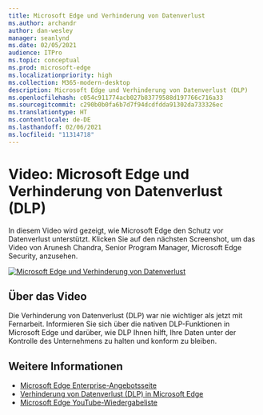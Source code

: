 ```yaml
---
title: Microsoft Edge und Verhinderung von Datenverlust
ms.author: archandr
author: dan-wesley
manager: seanlynd
ms.date: 02/05/2021
audience: ITPro
ms.topic: conceptual
ms.prod: microsoft-edge
ms.localizationpriority: high
ms.collection: M365-modern-desktop
description: Microsoft Edge und Verhinderung von Datenverlust (DLP)
ms.openlocfilehash: c054c911774acb027b83779588d197766c716a33
ms.sourcegitcommit: c290b0b0fa6b7d7f94dcdfdda91302da733326ec
ms.translationtype: HT
ms.contentlocale: de-DE
ms.lasthandoff: 02/06/2021
ms.locfileid: "11314718"
---
```

# Video: Microsoft Edge und Verhinderung von Datenverlust (DLP)

In diesem Video wird gezeigt, wie Microsoft Edge den Schutz vor Datenverlust unterstützt. Klicken Sie auf den nächsten Screenshot, um das Video von Arunesh Chandra, Senior Program Manager, Microsoft Edge Security, anzusehen.

[![ Microsoft Edge und Verhinderung von Datenverlust](media/microsoft-edge-security-dlp/0.png)](http://www.youtube.com/watch?v=dLD04U9eTqg " Microsoft Edge and data loss prevention")

##  <a name="about-the-video"></a>Über das Video

Die Verhinderung von Datenverlust (DLP) war nie wichtiger als jetzt mit Fernarbeit. Informieren Sie sich über die nativen DLP-Funktionen in Microsoft Edge und darüber, wie DLP Ihnen hilft, Ihre Daten unter der Kontrolle des Unternehmens zu halten und konform zu bleiben.

##  <a name="additional-information"></a>Weitere Informationen

- [Microsoft Edge Enterprise-Angebotsseite](https://aka.ms/EdgeEnterprise)
- [Verhinderung von Datenverlust (DLP) in Microsoft Edge](microsoft-edge-security-dlp.md)
- [Microsoft Edge YouTube-Wiedergabeliste](https://www.youtube.com/playlist?list=PLXtHYVsvn_b-uXh1tMeYpT-0iD8tD3tFy)
